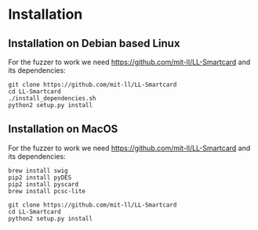 # Installation
## Installation on Debian based Linux
For the fuzzer to work we need https://github.com/mit-ll/LL-Smartcard and its dependencies:

```
git clone https://github.com/mit-ll/LL-Smartcard
cd LL-Smartcard
./install_dependencies.sh
python2 setup.py install
```

## Installation on MacOS

For the fuzzer to work we need https://github.com/mit-ll/LL-Smartcard and its dependencies:
```
brew install swig
pip2 install pyDES
pip2 install pyscard
brew install pcsc-lite

git clone https://github.com/mit-ll/LL-Smartcard
cd LL-Smartcard
python2 setup.py install
```
